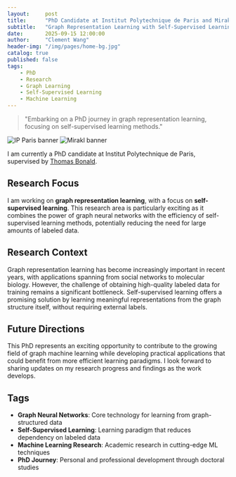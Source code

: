 ```yaml
---
layout:     post
title:      "PhD Candidate at Institut Polytechnique de Paris and Mirakl"
subtitle:   "Graph Representation Learning with Self-Supervised Learning"
date:       2025-09-15 12:00:00
author:     "Clement Wang"
header-img: "/img/pages/home-bg.jpg"
catalog: true
published: false
tags:
    - PhD
    - Research
    - Graph Learning
    - Self-Supervised Learning
    - Machine Learning
---
```


> "Embarking on a PhD journey in graph representation learning, focusing on self-supervised learning methods."

![IP Paris banner](/img/pages/ip-paris-banner.png)
![Mirakl banner](/img/pages/mirakl-banner.jpeg)

I am currently a PhD candidate at Institut Polytechnique de Paris, supervised by [Thomas Bonald](https://perso.telecom-paristech.fr/bonald/Home_page.html).

## Research Focus

I am working on **graph representation learning**, with a focus on **self-supervised learning**. This research area is particularly exciting as it combines the power of graph neural networks with the efficiency of self-supervised learning methods, potentially reducing the need for large amounts of labeled data.

## Research Context

Graph representation learning has become increasingly important in recent years, with applications spanning from social networks to molecular biology. However, the challenge of obtaining high-quality labeled data for training remains a significant bottleneck. Self-supervised learning offers a promising solution by learning meaningful representations from the graph structure itself, without requiring external labels.

## Future Directions

This PhD represents an exciting opportunity to contribute to the growing field of graph machine learning while developing practical applications that could benefit from more efficient learning paradigms. I look forward to sharing updates on my research progress and findings as the work develops.

## Tags

- **Graph Neural Networks**: Core technology for learning from graph-structured data
- **Self-Supervised Learning**: Learning paradigm that reduces dependency on labeled data
- **Machine Learning Research**: Academic research in cutting-edge ML techniques
- **PhD Journey**: Personal and professional development through doctoral studies
